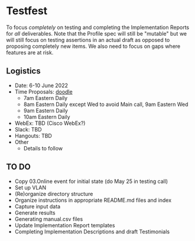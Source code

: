 # Testfest
To focus *completely* on testing and completing the Implementation Reports for *all* deliverables.
Note that the Profile spec will still be "mutable" but we will still focus on testing assertions
in an actual draft as opposed to proposing completely new items.
We also need to focus on gaps where features are at risk.

## Logistics
* Date: 6-10 June 2022
* Time Proposals: [doodle](https://doodle.com/meeting/participate/id/bmZp0L3d)
   - 7am Eastern Daily
   - 8am Eastern Daily except Wed to avoid Main call, 9am Eastern Wed
   - 9am Eastern Daily
   - 10am Eastern Daily
* WebEx: TBD (Cisco WebEx?)
* Slack: TBD
* Hangouts: TBD
* Other
   - Details to follow

## TO DO
- Copy 03.Online event for initial state (do May 25 in testing call)
- Set up VLAN
- (Re)organize directory structure
- Organize instructions in appropriate README.md files and index
- Capture input data
- Generate results
- Generating manual.csv files
- Update Implementation Report templates
- Completing Implementation Descriptions and draft Testimonials
